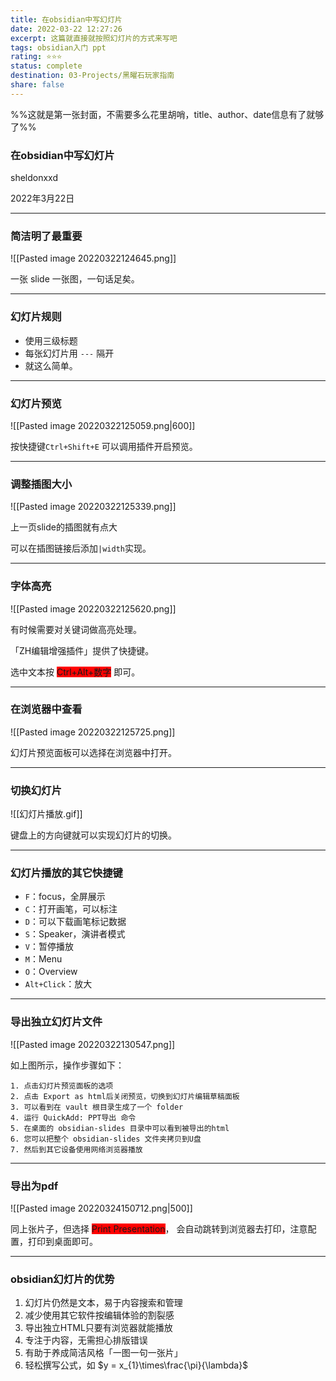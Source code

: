 ```yaml
---
title: 在obsidian中写幻灯片
date: 2022-03-22 12:27:26
excerpt: 这篇就直接就按照幻灯片的方式来写吧
tags: obsidian入门 ppt
rating: ⭐⭐⭐
status: complete
destination: 03-Projects/黑曜石玩家指南
share: false
---
```


%%这就是第一张封面，不需要多么花里胡哨，title、author、date信息有了就够了%%

### 在obsidian中写幻灯片

sheldonxxd

2022年3月22日

---

### 简洁明了最重要

![[Pasted image 20220322124645.png]]

一张 slide 一张图，一句话足矣。

---

### 幻灯片规则

- 使用三级标题
- 每张幻灯片用 `---` 隔开
- 就这么简单。

---

### 幻灯片预览

![[Pasted image 20220322125059.png|600]]

按快捷键`Ctrl+Shift+E` 可以调用插件开启预览。

---

### 调整插图大小

![[Pasted image 20220322125339.png]]

上一页slide的插图就有点大

可以在插图链接后添加`|width`实现。

---

### 字体高亮

![[Pasted image 20220322125620.png]]

有时候需要对关键词做高亮处理。

「ZH编辑增强插件」提供了快捷键。

选中文本按 <span style="background-color:#ff0000">Ctrl+Alt+数字</span> 即可。

---

### 在浏览器中查看

![[Pasted image 20220322125725.png]]

幻灯片预览面板可以选择在浏览器中打开。

---

### 切换幻灯片

![[幻灯片播放.gif]]

键盘上的方向键就可以实现幻灯片的切换。

---

### 幻灯片播放的其它快捷键

- `F`：focus，全屏展示
- `C`：打开画笔，可以标注
- `D`：可以下载画笔标记数据
- `S`：Speaker，演讲者模式
- `V`：暂停播放
- `M`：Menu
- `O`：Overview
- `Alt+Click`：放大

---

### 导出独立幻灯片文件

![[Pasted image 20220322130547.png]]

如上图所示，操作步骤如下：

```
1. 点击幻灯片预览面板的选项
2. 点击 Export as html后关闭预览，切换到幻灯片编辑草稿面板
3. 可以看到在 vault 根目录生成了一个 folder
4. 运行 QuickAdd: PPT导出 命令
5. 在桌面的 obsidian-slides 目录中可以看到被导出的html
6. 您可以把整个 obsidian-slides 文件夹拷贝到U盘
7. 然后到其它设备使用网络浏览器播放
```

---

### 导出为pdf

![[Pasted image 20220324150712.png|500]]

同上张片子，但选择 <span style="background-color:#ff0000">Print Presentation</span>，
会自动跳转到浏览器去打印，注意配置，打印到桌面即可。

---

### obsidian幻灯片的优势

1. 幻灯片仍然是文本，易于内容搜索和管理
2. 减少使用其它软件按编辑体验的割裂感
3. 导出独立HTML只要有浏览器就能播放
4. 专注于内容，无需担心排版错误
5. 有助于养成简洁风格「一图一句一张片」
6. 轻松撰写公式，如 $y = x_{1}\times\frac{\pi}{\lambda}$
